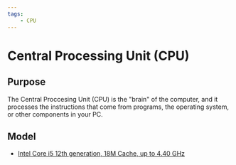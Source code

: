 ```yaml
---
tags:
    - CPU
---
```


# Central Processing Unit (CPU)

## Purpose

The Central Proccesing Unit (CPU) is the "brain" of the computer, and it processes the instructions that come from programs, the operating system, or other components in your PC.

## Model

- [Intel Core i5 12th generation, 18M Cache, up to 4.40 GHz](https://ark.intel.com/content/www/us/en/ark/products/134586/intel-core-i512400-processor-18m-cache-up-to-4-40-ghz.html)
